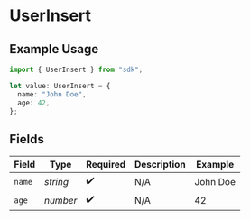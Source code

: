 # UserInsert

## Example Usage

```typescript
import { UserInsert } from "sdk";

let value: UserInsert = {
  name: "John Doe",
  age: 42,
};
```

## Fields

| Field              | Type               | Required           | Description        | Example            |
| ------------------ | ------------------ | ------------------ | ------------------ | ------------------ |
| `name`             | *string*           | :heavy_check_mark: | N/A                | John Doe           |
| `age`              | *number*           | :heavy_check_mark: | N/A                | 42                 |